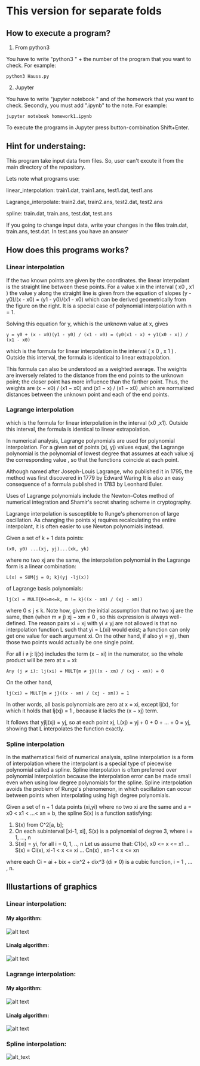 # This version for separate folds
## How to execute a program?

1) From python3 

You have to write "python3 " + the number of the program that you want to check.
For example:

    python3 Hauss.py 

2) Jupyter

You have to write "jupyter notebook " and of the homework that you want to check.
Secondly, you must add ".ipynb" to the note.
For example:
  
    jupyter notebook homework1.ipynb

To execute the programs in Jupyter press button-combination Shift+Enter.

## Hint for understaing:
This program take input data from files. So, user can't excute it from the main directory of the repository.

Lets note what programs use:
  
  linear_interpolation: train1.dat, train1.ans, test1.dat, test1.ans
  
  Lagrange_interpolate: train2.dat, train2.ans, test2.dat, test2.ans
  
  spline: train.dat, train.ans, test.dat, test.ans
  
 If you going to change input data, write your changes in the files train.dat, train.ans, test.dat.
 In test.ans you have an answer

## How does this programs works?
### Linear interpolation
If the two known points are given by the coordinates.
the linear interpolant is the straight line between these points. For a value x in the interval ( x0 , x1 ) the value y along the straight line is given from the equation of slopes (y - y0)/(x - x0) = (y1 - y0)/(x1 - x0)
which can be derived geometrically from the figure on the right. It is a special case of polynomial interpolation with n = 1.

Solving this equation for y, which is the unknown value at x, gives 

    y = y0 + (x - x0)(y1 - y0) / (x1 - x0) = (y0(x1 - x) + y1(x0 - x)) / (x1 - x0)
which is the formula for linear interpolation in the interval ( x 0 , x 1 ) . 
Outside this interval, the formula is identical to linear extrapolation.

This formula can also be understood as a weighted average. The weights are inversely related to the distance from the end points to the unknown point; the closer point has more influence than the farther point. 
Thus, the weights are (x − x0) / (x1 − x0) and (x1 − x) / (x1 − x0) ,which are normalized distances between the unknown point and each of the end points.

### Lagrange interpolation
which is the formula for linear interpolation in the interval (x0 ,x1). Outside this interval, the formula is identical to linear extrapolation.

In numerical analysis, Lagrange polynomials are used for polynomial interpolation. For a given set of points (xj, yj) values equal, the Lagrange polynomial is the polynomial of lowest degree that assumes at each value xj the corresponding value , so that the functions coincide at each point.

Although named after Joseph-Louis Lagrange, who published it in 1795, the method was first discovered in 1779 by Edward Waring It is also an easy consequence of a formula published in 1783 by Leonhard Euler.

Uses of Lagrange polynomials include the Newton–Cotes method of numerical integration and Shamir's secret sharing scheme in cryptography.

Lagrange interpolation is susceptible to Runge's phenomenon of large oscillation. As changing the points xj requires recalculating the entire interpolant, it is often easier to use Newton polynomials instead.  

Given a set of k + 1 data points:

    (x0, y0) ...(xj, yj)...(xk, yk)
where no two xj are the same, the interpolation polynomial in the Lagrange form is a linear combination:

    L(x) = SUM{j = 0; k}(yj -lj(x))
of Lagrange basis polynomials:
    
    lj(x) = MULT{0<=m<=k, m != k}((x - xm) / (xj - xm))

where 0 ≤ j ≤ k. 
Note how, given the initial assumption that no two xj are the same, then (when m ≠ j) xj − xm ≠ 0 , so this expression is always well-defined. 
The reason pairs xi = xj with yi ≠ yj are not allowed is that no interpolation function L such that yi = L(xi) would exist; 
a function can only get one value for each argument xi. 
On the other hand, if also yi = yj , then those two points would actually be one single point.

For all i ≠ j: lj(x)  includes the term (x − xi) in the numerator, so the whole product will be zero at x = xi: 
        
    Any (j ≠ i): lj(xi) = MULT{m ≠ j}((x - xm) / (xj - xm)) = 0
On the other hand, 
    
    lj(xi) = MULT{m ≠ j}((x - xm) / (xj - xm)) = 1

  In other words, all basis polynomials are zero at x = xi, except lj(x), for which it holds that lj(xj) = 1 , because it lacks the (x − xj) term.

It follows that yjlj(xj) = yj, so at each point xj, L(xj) = yj + 0 + 0 + ... + 0 = yj, showing that L interpolates the function exactly. 

### Spline interpolation

In the mathematical field of numerical analysis, spline interpolation is a form of interpolation where the interpolant is a special type of piecewise polynomial called a spline. 
Spline interpolation is often preferred over polynomial interpolation because the interpolation error can be made small even when using low degree polynomials for the spline. 
Spline interpolation avoids the problem of Runge's phenomenon, in which oscillation can occur between points when interpolating using high degree polynomials.

Given a set of n + 1 data points (xi,yi) where no two xi are the same and a = x0 < x1 < ...< xn = b, the spline S(x) is a function satisfying: 

1. S(x) from C^2[a, b];
2. On each subinterval [xi-1, xi], S(x)  is a polynomial of degree 3, where i = 1, ..., n
3. S(xi) = yi, for all i = 0, 1, .., n
Let us assume that:
        C1(x), x0 <= x <= x1
        ...
 S(x) = Ci(x), xi-1 < x <= xi
        ...
        Cn(x) , xn-1 < x <= xn 
 
 where each Ci = ai + bix + cix^2 + dix^3 (di ≠ 0) is a cubic function, i = 1 , ... , n.
## Illustartions of graphics
### Linear interpolation:
#### My algorithm:
![alt text](pctrs/My_alg_linear_interpolation.png)
#### Linalg algorithm:
![alt text](pctrs/Linalg_alg_linear_interpolation.png)
### Lagrange interpolation:
#### My algorithm:
![alt text](pctrs/My_alg_Lagrange_interpolation.png)
#### Linalg algorithm:
![alt text](pctrs/Linalg_alg_Lagrange_interpolation.png)
### Spline interpolation:
![alt_text](pctrs/spline_interpolation.png)
